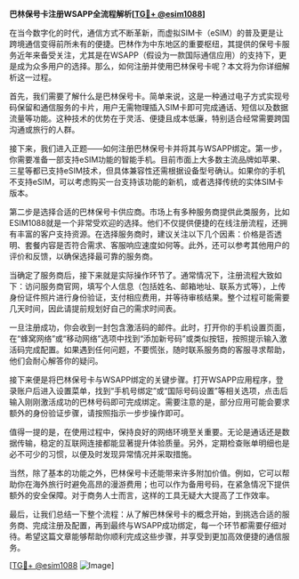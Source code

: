 **巴林保号卡注册WSAPP全流程解析[[TG💪+ @esim1088](https://t.me/s/esim1088)]**

在当今数字化的时代，通信方式不断革新，而虚拟SIM卡（eSIM）的普及更是让跨境通信变得前所未有的便捷。巴林作为中东地区的重要枢纽，其提供的保号卡服务近年来备受关注，尤其是在WSAPP（假设为一款国际通信应用）的支持下，更是成为众多用户的选择。那么，如何注册并使用巴林保号卡呢？本文将为你详细解析这一过程。

首先，我们需要了解什么是巴林保号卡。简单来说，这是一种通过电子方式实现号码保留和通信服务的卡片，用户无需物理插入SIM卡即可完成通话、短信以及数据流量等功能。这种技术的优势在于灵活、便捷且成本低廉，特别适合经常需要跨国沟通或旅行的人群。

接下来，我们进入正题——如何注册巴林保号卡并将其与WSAPP绑定。第一步，你需要准备一部支持eSIM功能的智能手机。目前市面上大多数主流品牌如苹果、三星等都已支持eSIM技术，但具体兼容性还需根据设备型号确认。如果你的手机不支持eSIM，可以考虑购买一台支持该功能的新机，或者选择传统的实体SIM卡版本。

第二步是选择合适的巴林保号卡供应商。市场上有多种服务商提供此类服务，比如ESIM1088就是一个非常受欢迎的选择。他们不仅提供便捷的在线注册流程，还拥有丰富的客户支持资源。在选择服务商时，建议关注以下几个因素：价格是否透明、套餐内容是否符合需求、客服响应速度如何等。此外，还可以参考其他用户的评价和反馈，以确保选择最可靠的服务商。

当确定了服务商后，接下来就是实际操作环节了。通常情况下，注册流程大致如下：访问服务商官网，填写个人信息（包括姓名、邮箱地址、联系方式等），上传身份证件照片进行身份验证，支付相应费用，并等待审核结果。整个过程可能需要几天时间，因此请提前规划好自己的需求时间表。

一旦注册成功，你会收到一封包含激活码的邮件。此时，打开你的手机设置页面，在“蜂窝网络”或“移动网络”选项中找到“添加新号码”或类似按钮，按照提示输入激活码完成配置。如果遇到任何问题，不要慌张，随时联系服务商的客服寻求帮助，他们会耐心解答你的疑问。

接下来便是将巴林保号卡与WSAPP绑定的关键步骤。打开WSAPP应用程序，登录账户后进入设置菜单，找到“手机号绑定”或“国际号码设置”等相关选项，点击后输入刚刚激活成功的巴林号码即可完成绑定。需要注意的是，部分应用可能会要求额外的身份验证步骤，请按照指示一步步操作即可。

值得一提的是，在使用过程中，保持良好的网络环境至关重要。无论是通话还是数据传输，稳定的互联网连接都能显著提升体验质量。另外，定期检查账单明细也是必不可少的习惯，以便及时发现异常情况并采取措施。

当然，除了基本的功能之外，巴林保号卡还能带来许多附加价值。例如，它可以帮助你在海外旅行时避免高昂的漫游费用；也可以作为备用号码，在紧急情况下提供额外的安全保障。对于商务人士而言，这样的工具无疑大大提高了工作效率。

最后，让我们总结一下整个流程：从了解巴林保号卡的概念开始，到挑选合适的服务商、完成注册及配置，再到最终与WSAPP成功绑定，每一个环节都需要仔细对待。希望这篇文章能够帮助你顺利完成这些步骤，并享受到更加高效便捷的通信服务。

[[TG💪+ @esim1088](https://t.me/s/esim1088) ![Image](https://i.postimg.cc/4NQfJmqS/Snipaste-2025-05-13-00-14-12.png)]